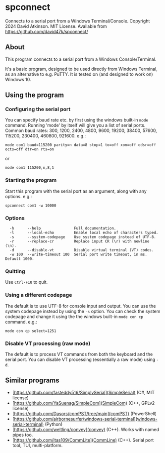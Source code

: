 # spconnect

Connects to a serial port from a Windows Terminal/Console.
Copyright 2024 David Atkinson. MIT License. 
Available from https://github.com/david47k/spconnect/

## About

This program connects to a serial port from a Windows Console/Terminal.

It's a basic program, designed to be used directly from Windows Terminal, as an
alternative to e.g. PuTTY. It is tested on (and designed to work on) Windows 10.

## Using the program

### Configuring the serial port

You can specify baud rate etc. by first using the windows built-in `mode`
command. Running 'mode' by itself will give you a list of serial ports.
Common baud rates: 300, 1200, 2400, 4800, 9600, 19200, 38400, 57600,
115200, 230400, 460800, 921600. e.g.:

`mode com1 baud=115200 parity=n data=8 stop=1 to=off xon=off odsr=off octs=off dtr=on rts=on`

or

`mode com1 115200,n,8,1`

### Starting the program

Start this program with the serial port as an argument, along with any options. 
e.g.:

`spconnect com1 -w 10000`

### Options

```
  -h      --help               Full documentation.
  -l      --local-echo         Enable local echo of characters typed.
  -s      --system-codepage    Use system codepage instead of UTF-8.
  -r      --replace-cr         Replace input CR (\r) with newline (\n).
  -d      --disable-vt         Disable virtual terminal (VT) codes.
  -w 100  --write-timeout 100  Serial port write timeout, in ms. Default 1000.
```

### Quitting

Use `Ctrl-F10` to quit.

### Using a different codepage

The default is to use UTF-8 for console input and output. You can use the system
codepage instead by using the `-s` option. You can check the system codepage 
and change it using the the windows built-in `mode con cp` command. e.g.:

`mode con cp select=1251`

### Disable VT processing (raw mode)

The default is to process VT commands from both the keyboard and the serial 
port. You can disable VT processing (essentially a raw mode) using `-d`.

## Similar programs

- [https://github.com/fasteddy516/SimplySerial](SimpleSerial) (C#, MIT license)
- [https://github.com/YaSuenag/SimpleCom](SimpleCom) (C++, GPLv2 license)
- [https://github.com/Dasors/comPST/tree/main](comPST) (PowerShell)
- [https://github.com/airbornesurfer/windows-serial-terminal](windows-serial-terminal) (Python)
- [https://github.com/weltling/convey](convey) (C++). Works with named pipes too.
- [https://github.com/itas109/CommLite](CommLine) (C++). Serial port tool, TUI, multi-platform.
